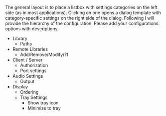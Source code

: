 The general layout is to place a listbox with settings categories on the left side (as in most applications). Clicking on one opens a dialog template with category-specific settings on the right side of the dialog. Following I will provide the hierarchy of the configuration. Please add your configurations options with descriptions:

  * Library
    * Paths
  * Remote Libraries
    * Add/Remove/Modify(?)
  * Client / Server
    * Authorization
    * Port settings
  * Audio Settings
    * Output
  * Display
    * Ordering
    * Tray Settings
      * Show tray icon
      * Minimize to tray